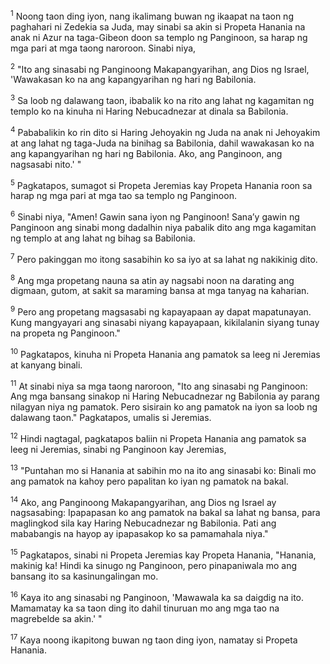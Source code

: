 <sup>1</sup>
Noong taon ding iyon, nang ikalimang buwan ng ikaapat na taon ng paghahari ni Zedekia sa Juda, may sinabi sa akin si Propeta Hanania na anak ni Azur na taga-Gibeon doon sa templo ng Panginoon, sa harap ng mga pari at mga taong naroroon. Sinabi niya, 

<sup>2</sup>
"Ito ang sinasabi ng Panginoong Makapangyarihan, ang Dios ng Israel, 'Wawakasan ko na ang kapangyarihan ng hari ng Babilonia. 

<sup>3</sup>
Sa loob ng dalawang taon, ibabalik ko na rito ang lahat ng kagamitan ng templo ko na kinuha ni Haring Nebucadnezar at dinala sa Babilonia. 

<sup>4</sup>
Pababalikin ko rin dito si Haring Jehoyakin ng Juda na anak ni Jehoyakim at ang lahat ng taga-Juda na binihag sa Babilonia, dahil wawakasan ko na ang kapangyarihan ng hari ng Babilonia. Ako, ang Panginoon, ang nagsasabi nito.' " 

<sup>5</sup>
Pagkatapos, sumagot si Propeta Jeremias kay Propeta Hanania roon sa harap ng mga pari at mga tao sa templo ng Panginoon. 

<sup>6</sup>
Sinabi niya, "Amen! Gawin sana iyon ng Panginoon! Sanaʼy gawin ng Panginoon ang sinabi mong dadalhin niya pabalik dito ang mga kagamitan ng templo at ang lahat ng bihag sa Babilonia. 

<sup>7</sup>
Pero pakinggan mo itong sasabihin ko sa iyo at sa lahat ng nakikinig dito. 

<sup>8</sup>
Ang mga propetang nauna sa atin ay nagsabi noon na darating ang digmaan, gutom, at sakit sa maraming bansa at mga tanyag na kaharian. 

<sup>9</sup>
Pero ang propetang magsasabi ng kapayapaan ay dapat mapatunayan. Kung mangyayari ang sinasabi niyang kapayapaan, kikilalanin siyang tunay na propeta ng Panginoon." 

<sup>10</sup>
Pagkatapos, kinuha ni Propeta Hanania ang pamatok sa leeg ni Jeremias at kanyang binali. 

<sup>11</sup>
At sinabi niya sa mga taong naroroon, "Ito ang sinasabi ng Panginoon: Ang mga bansang sinakop ni Haring Nebucadnezar ng Babilonia ay parang nilagyan niya ng pamatok. Pero sisirain ko ang pamatok na iyon sa loob ng dalawang taon." Pagkatapos, umalis si Jeremias. 

<sup>12</sup>
Hindi nagtagal, pagkatapos baliin ni Propeta Hanania ang pamatok sa leeg ni Jeremias, sinabi ng Panginoon kay Jeremias, 

<sup>13</sup>
"Puntahan mo si Hanania at sabihin mo na ito ang sinasabi ko: Binali mo ang pamatok na kahoy pero papalitan ko iyan ng pamatok na bakal. 

<sup>14</sup>
Ako, ang Panginoong Makapangyarihan, ang Dios ng Israel ay nagsasabing: Ipapapasan ko ang pamatok na bakal sa lahat ng bansa, para maglingkod sila kay Haring Nebucadnezar ng Babilonia. Pati ang mababangis na hayop ay ipapasakop ko sa pamamahala niya." 

<sup>15</sup>
Pagkatapos, sinabi ni Propeta Jeremias kay Propeta Hanania, "Hanania, makinig ka! Hindi ka sinugo ng Panginoon, pero pinapaniwala mo ang bansang ito sa kasinungalingan mo. 

<sup>16</sup>
Kaya ito ang sinasabi ng Panginoon, 'Mawawala ka sa daigdig na ito. Mamamatay ka sa taon ding ito dahil tinuruan mo ang mga tao na magrebelde sa akin.' " 

<sup>17</sup>
Kaya noong ikapitong buwan ng taon ding iyon, namatay si Propeta Hanania.
